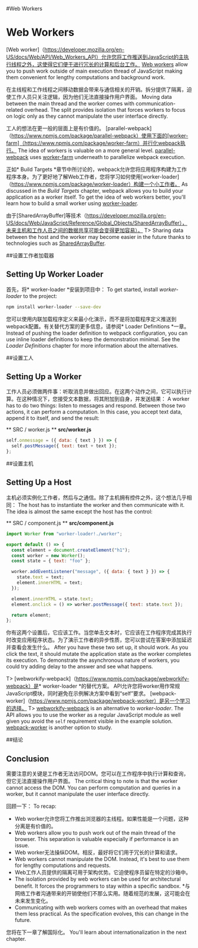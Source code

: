 #Web Workers
# Web Workers

[Web worker]（https://developer.mozilla.org/en-US/docs/Web/API/Web_Workers_API）允许您将工作推送到JavaScript的主执行线程之外，这使得它们便于进行冗长的计算和后台工作。
[Web workers](https://developer.mozilla.org/en-US/docs/Web/API/Web_Workers_API) allow you to push work outside of main execution thread of JavaScript making them convenient for lengthy computations and background work.

在主线程和工作线程之间移动数据会带来与通信相关的开销。拆分提供了隔离，迫使工作人员只关注逻辑，因为他们无法直接操作用户界面。
Moving data between the main thread and the worker comes with communication-related overhead. The split provides isolation that forces workers to focus on logic only as they cannot manipulate the user interface directly.

工人的想法在更一般的层面上是有价值的。 [parallel-webpack]（https://www.npmjs.com/package/parallel-webpack）使用下面的[worker-farm]（https://www.npmjs.com/package/worker-farm）并行化webpack执行。
The idea of workers is valuable on a more general level. [parallel-webpack](https://www.npmjs.com/package/parallel-webpack) uses [worker-farm](https://www.npmjs.com/package/worker-farm) underneath to parallelize webpack execution.

正如* Build Targets *章节中所讨论的，webpack允许您将应用程序构建为工作程序本身。为了更好地了解Web工作者，您将学习如何使用[worker-loader]（https://www.npmjs.com/package/worker-loader）构建一个小工作者。
As discussed in the *Build Targets* chapter, webpack allows you to build your application as a worker itself. To get the idea of web workers better, you'll learn how to build a small worker using [worker-loader](https://www.npmjs.com/package/worker-loader).

由于[SharedArrayBuffer]等技术（https://developer.mozilla.org/en-US/docs/Web/JavaScript/Reference/Global_Objects/SharedArrayBuffer），未来主机和工作人员之间的数据共享可能会变得更加容易）。
T> Sharing data between the host and the worker may become easier in the future thanks to technologies such as [SharedArrayBuffer](https://developer.mozilla.org/en-US/docs/Web/JavaScript/Reference/Global_Objects/SharedArrayBuffer).

##设置工作者加载器
## Setting Up Worker Loader

首先，将* worker-loader *安装到项目中：
To get started, install *worker-loader* to the project:

```bash
npm install worker-loader --save-dev
```

您可以使用内联加载程序定义来最小化演示，而不是将加载程序定义推送到webpack配置。有关替代方案的更多信息，请参阅* Loader Definitions *一章。
Instead of pushing the loader definition to webpack configuration, you can use inline loader definitions to keep the demonstration minimal. See the *Loader Definitions* chapter for more information about the alternatives.

##设置工人
## Setting Up a Worker

工作人员必须做两件事：听取消息并做出回应。在这两个动作之间，它可以执行计算。在这种情况下，您接受文本数据，将其附加到自身，并发送结果：
A worker has to do two things: listen to messages and respond. Between those two actions, it can perform a computation. In this case, you accept text data, append it to itself, and send the result:

** SRC / worker.js **
**src/worker.js**

```javascript
self.onmessage = ({ data: { text } }) => {
  self.postMessage({ text: text + text });
};
```

##设置主机
## Setting Up a Host

主机必须实例化工作者，然后与之通信。除了主机拥有控件之外，这个想法几乎相同：
The host has to instantiate the worker and then communicate with it. The idea is almost the same except the host has the control:

** SRC / component.js **
**src/component.js**

```javascript
import Worker from "worker-loader!./worker";

export default () => {
  const element = document.createElement("h1");
  const worker = new Worker();
  const state = { text: "foo" };

  worker.addEventListener("message", ({ data: { text } }) => {
    state.text = text;
    element.innerHTML = text;
  });

  element.innerHTML = state.text;
  element.onclick = () => worker.postMessage({ text: state.text });

  return element;
};
```

你有这两个设置后，它应该工作。当您单击文本时，它应该在工作程序完成其执行时改变应用程序状态。为了演示工作者的异步性质，您可以尝试在答案中添加延迟并查看会发生什么。
After you have these two set up, it should work. As you click the text, it should mutate the application state as the worker completes its execution. To demonstrate the asynchronous nature of workers, you could try adding delay to the answer and see what happens.

T> [webworkify-webpack]（https://www.npmjs.com/package/webworkify-webpack）是* worker-loader *的替代方案。 API允许您将worker用作常规JavaScript模块，同时避免在示例解决方案中看到“self”要求。 [webpack-worker]（https://www.npmjs.com/package/webpack-worker）是另一个学习的选择。
T> [webworkify-webpack](https://www.npmjs.com/package/webworkify-webpack) is an alternative to *worker-loader*. The API allows you to use the worker as a regular JavaScript module as well given you avoid the `self` requirement visible in the example solution. [webpack-worker](https://www.npmjs.com/package/webpack-worker) is another option to study.

##结论
## Conclusion

需要注意的关键是工作者无法访问DOM。您可以在工作程序中执行计算和查询，但它无法直接操作用户界面。
The critical thing to note is that the worker cannot access the DOM. You can perform computation and queries in a worker, but it cannot manipulate the user interface directly.

回顾一下：
To recap:

* Web worker允许您将工作推出浏览器的主线程。如果性能是一个问题，这种分离是有价值的。
* Web workers allow you to push work out of the main thread of the browser. This separation is valuable especially if performance is an issue.
* Web worker无法操纵DOM。相反，最好将它们用于冗长的计算和请求。
* Web workers cannot manipulate the DOM. Instead, it's best to use them for lengthy computations and requests.
* Web工作人员提供的隔离可用于架构优势。它迫使程序员留在特定的沙箱中。
* The isolation provided by web workers can be used for architectural benefit. It forces the programmers to stay within a specific sandbox.
*与网络工作者沟通带来的开销使他们不那么实用。随着规范的发展，这可能会在未来发生变化。
* Communicating with web workers comes with an overhead that makes them less practical. As the specification evolves, this can change in the future.

您将在下一章了解国际化。
You'll learn about internationalization in the next chapter.

